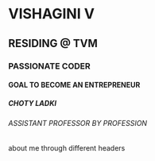 # VISHAGINI V 
## RESIDING @ TVM
###  PASSIONATE CODER 
#### GOAL TO BECOME AN ENTREPRENEUR
##### CHOTY LADKI
###### ASSISTANT PROFESSOR  BY PROFESSION


















about me through different headers 
